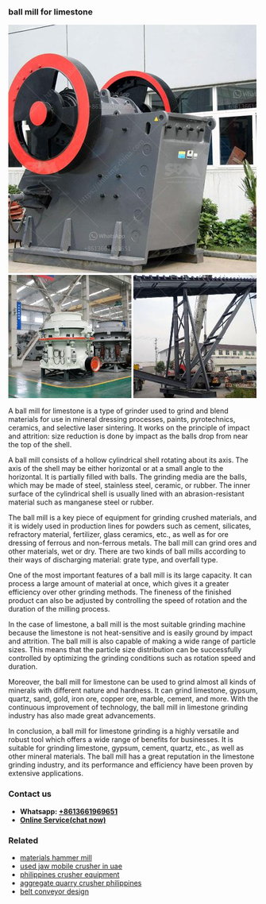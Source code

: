 <h3>ball mill for limestone</h3><img src='1708497224.jpg' alt=''><p>A ball mill for limestone is a type of grinder used to grind and blend materials for use in mineral dressing processes, paints, pyrotechnics, ceramics, and selective laser sintering. It works on the principle of impact and attrition: size reduction is done by impact as the balls drop from near the top of the shell. </p><p>A ball mill consists of a hollow cylindrical shell rotating about its axis. The axis of the shell may be either horizontal or at a small angle to the horizontal. It is partially filled with balls. The grinding media are the balls, which may be made of steel, stainless steel, ceramic, or rubber. The inner surface of the cylindrical shell is usually lined with an abrasion-resistant material such as manganese steel or rubber.</p><p>The ball mill is a key piece of equipment for grinding crushed materials, and it is widely used in production lines for powders such as cement, silicates, refractory material, fertilizer, glass ceramics, etc., as well as for ore dressing of ferrous and non-ferrous metals. The ball mill can grind ores and other materials, wet or dry. There are two kinds of ball mills according to their ways of discharging material: grate type, and overfall type.</p><p>One of the most important features of a ball mill is its large capacity. It can process a large amount of material at once, which gives it a greater efficiency over other grinding methods. The fineness of the finished product can also be adjusted by controlling the speed of rotation and the duration of the milling process.</p><p>In the case of limestone, a ball mill is the most suitable grinding machine because the limestone is not heat-sensitive and is easily ground by impact and attrition. The ball mill is also capable of making a wide range of particle sizes. This means that the particle size distribution can be successfully controlled by optimizing the grinding conditions such as rotation speed and duration.</p><p>Moreover, the ball mill for limestone can be used to grind almost all kinds of minerals with different nature and hardness. It can grind limestone, gypsum, quartz, sand, gold, iron ore, copper ore, marble, cement, and more. With the continuous improvement of technology, the ball mill in limestone grinding industry has also made great advancements.</p><p>In conclusion, a ball mill for limestone grinding is a highly versatile and robust tool which offers a wide range of benefits for businesses. It is suitable for grinding limestone, gypsum, cement, quartz, etc., as well as other mineral materials. The ball mill has a great reputation in the limestone grinding industry, and its performance and efficiency have been proven by extensive applications.</p><h3>Contact us</h3><ul><li><strong>Whatsapp:&nbsp;<a href="https://wa.me/8613661969651">+8613661969651</a></strong></li><li><a href="https://swt.shibang-china.com/?git&amp;zhl&amp;ball mill for limestone"><strong>Online Service(chat now)</strong></a></li></ul><h3>Related</h3><ul><li><a href='materials hammer mill.md'>materials hammer mill</a></li><li><a href='used jaw mobile crusher in uae.md'>used jaw mobile crusher in uae</a></li><li><a href='philippines crusher equipment.md'>philippines crusher equipment</a></li><li><a href='aggregate quarry crusher philippines.md'>aggregate quarry crusher philippines</a></li><li><a href='belt conveyor design.md'>belt conveyor design</a></li></ul>